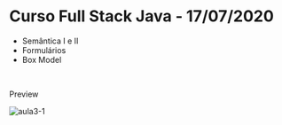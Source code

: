 # Curso Full Stack Java - 17/07/2020
<ul>
  <li>Semântica I e II</li>
  <li>Formulários</li>
  <li>Box Model</li>
</ul>
<br>
<p>Preview</p>
<img src="https://i.ibb.co/b33GZ7H/aula3-1.png" alt="aula3-1" border="0">
